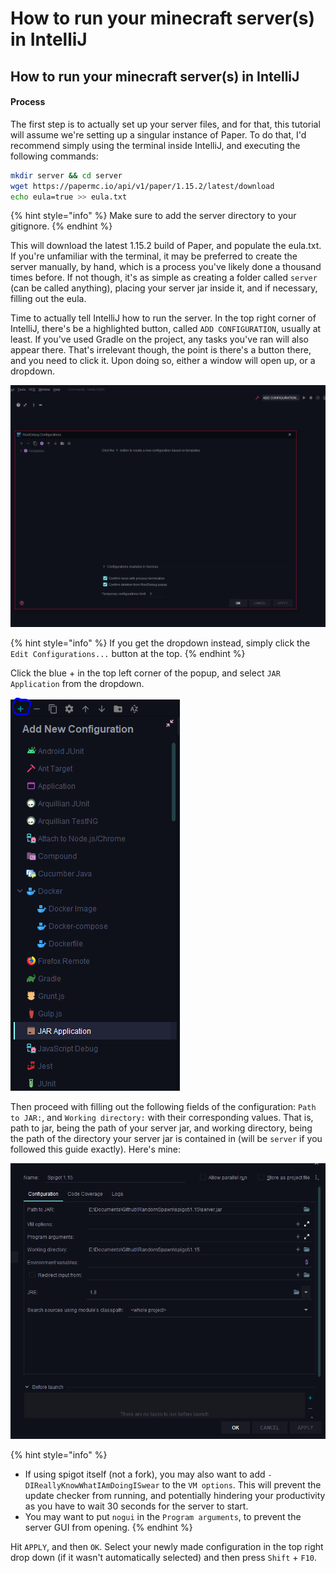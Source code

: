 # How to run your minecraft server(s) in IntelliJ

## How to run your minecraft server(s) in IntelliJ

#### Process

The first step is to actually set up your server files, and for that, this tutorial will assume we're setting up a singular instance of Paper. To do that, I'd recommend simply using the terminal inside IntelliJ, and executing the following commands:

```bash
mkdir server && cd server
wget https://papermc.io/api/v1/paper/1.15.2/latest/download
echo eula=true >> eula.txt
```

{% hint style="info" %}
Make sure to add the server directory to your gitignore.
{% endhint %}

This will download the latest 1.15.2 build of Paper, and populate the eula.txt. If you're unfamiliar with the terminal, it may be preferred to create the server manually, by hand, which is a process you've likely done a thousand times before. If not though, it's as simple as creating a folder called `server` (can be called anything), placing your server jar inside it, and if necessary, filling out the eula.

Time to actually tell IntelliJ how to run the server. In the top right corner of IntelliJ, there's be a highlighted button, called `ADD CONFIGURATION`, usually at least. If you've used Gradle on the project, any tasks you've ran will also appear there. That's irrelevant though, the point is there's a button there, and you need to click it. Upon doing so, either a window will open up, or a dropdown.

![](../../.gitbook/assets/configuration.png)

{% hint style="info" %}
If you get the dropdown instead, simply click the `Edit Configurations...` button at the top.
{% endhint %}

Click the blue + in the top left corner of the popup, and select `JAR Application` from the dropdown.

![](../../.gitbook/assets/selection.png)

Then proceed with filling out the following fields of the configuration: `Path to JAR:`, and `Working directory:` with their corresponding values. That is, path to jar, being the path of your server jar, and working directory, being the path of the directory your server jar is contained in (will be `server` if you followed this guide exactly). Here's mine:

![](../../.gitbook/assets/filled.png)

{% hint style="info" %}
* If using spigot itself (not a fork), you may also want to add `-DIReallyKnowWhatIAmDoingISwear` to the `VM options`. This will prevent the update checker from running, and potentially hindering your productivity as you have to wait 30 seconds for the server to start.
* You may want to put `nogui` in the `Program arguments`, to prevent the server GUI from opening.
{% endhint %}

Hit `APPLY`, and then `OK`. Select your newly made configuration in the top right drop down (if it wasn't automatically selected) and then press `Shift` + `F10`.
